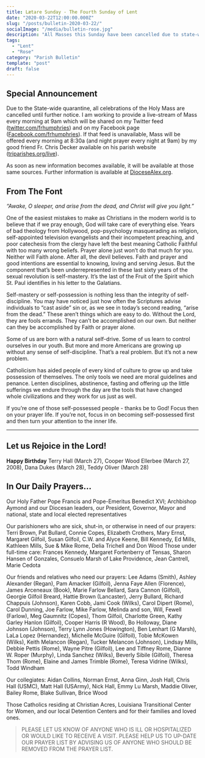 ```yaml
---
title: Lætare Sunday - The Fourth Sunday of Lent
date: "2020-03-22T12:00:00.000Z"
slug: "/posts/bulletin-2020-03-22/"
socialImage: "/media/bulletin-rose.jpg"
description: "All Masses this Sunday have been cancelled due to state-wide quarantine. Still, this Sunday is a day devoted to Joy the Holy Spirit."
tags:
  - "Lent"
  - "Rose"
category: "Parish Bulletin"
template: "post"
draft: false
---
```


## Special Announcement

Due to the State-wide quarantine, all celebrations of the Holy Mass are cancelled until further notice. I am working to provide a live-stream of Mass every morning at 9am which will be shared on my Twitter feed ([twitter.com/frhumphries](https://twitter.com/frhumphries)) and on my Facebook page ([Facebook.com/frhumphries](https://www.facebook.com/frhumphries)). If that feed is unavailable, Mass will be offered every morning at 8:30a (and night prayer every night at 9am) by my good friend Fr. Chris Decker available on his parish website ([triparishes.org/live](https://www.triparishes.org/live)).

As soon as new information becomes available, it will be available at those same sources. Further information is available at [DioceseAlex.org](http://DioceseAlex.org).

## From The Font


*“Awake, O sleeper, and arise from the dead, and Christ will give you light.”*

One of the easiest mistakes to make as Christians in the modern world is to believe that if we pray enough, God will take care of everything else. Years of bad theology from Hollywood, pop-psychology masquerading as religion, self-appointed television evangelists and their incompetent preaching, and poor catechesis from the clergy have left the best meaning Catholic Faithful with too many wrong beliefs. Prayer alone just won’t do that much for you. Neither will Faith alone. After all, the devil believes. Faith and prayer and good intentions are essential to knowing, loving and serving Jesus. But the component that’s been underrepresented in these last sixty years of the sexual revolution is self-mastery. It’s the last of the Fruit of the Spirit which St. Paul identifies in his letter to the Galatians.

Self-mastery or self-possession is nothing less than the integrity of self-discipline. You may have noticed just how often the Scriptures advise individuals to “cast aside” sin or, as we see in today’s second reading, “arise from the dead.” These aren’t things which are easy to do. Without the Lord, they are fools errands. They can’t be accomplished on our own. But neither can they be accomplished by Faith or prayer alone.

Some of us are born with a natural self-drive. Some of us learn to control ourselves in our youth. But more and more Americans are growing up without any sense of self-discipline. That’s a real problem. But it’s not a new problem.

Catholicism has aided people of every kind of culture to grow up and take possession of themselves. The only tools we need are moral guidelines and penance. Lenten disciplines, abstinence, fasting and offering up the little sufferings we endure through the day are the tools that have changed whole civilizations and they work for us just as well.

If you’re one of those self-possessed people - thanks be to God! Focus then on your prayer life. If you’re not, focus in on becoming self-possessed first and then turn your attention to the inner life.

---

## Let us Rejoice in the Lord!

**Happy Birthday** Terry Hall (March 27), Cooper Wood Ellerbee (March 27, 2008), Dana Dukes (March 28), Teddy Oliver (March 28)

## In Our Daily Prayers…

 Our Holy Father Pope Francis and Pope-Emeritus Benedict XVI; Archbishop Aymond and our Diocesan leaders, our President, Governor, Mayor and national, state and local elected representatives
 
Our parishioners who are sick, shut-in, or otherwise in need of our prayers: Terri Brown, Pat Bullard, Connie Copes, Elizabeth Crothers, Mary Ernst, Margaret Gilfoil, Susan Gilfoil, C.W. and Alyce Keene, Bill Kennedy, Ed Mills, Kathleen Mills, Sue & Mike Rome, Delia Trichell and Don Wood
Those under full-time care: Frances Kennedy, Margaret Fortenberry of Tensas, Sharon Hansen of Gonzales, Consuelo Marsh of Lake Providence, Jean Cantrell, Marie Cedota

Our friends and relatives who need our prayers: Lee Adams (Smith), Ashley Alexander (Regan), Pam Amacker (Gilfoil), Jenna Faye Allen (Florence), James Arceneaux (Book), Marie Farlow Bellard, Sara Cannon (Gilfoil),  Georgie Gilfoil Breard, Hattie Brown (Lancaster), Jerry Bullard, Richard Chappuis (Johnson), Karen Cobb, Jami Cook (Wilks), Carol Dipert (Rome), Carol Dunning, Joe Farlow, Mike Farlow, Melinda and son, Will, Fewell (Farlow), Meg Gaumnitz (Copes), Thom Gilfoil, Charlotte Green, Kathy Garley Hanlon (Gilfoil), Cooper Harris (R Wood), Bo Holloway, Diane Johnson (Johnson), Terry Lynn Jones (Howington), Ben Lenhart (G Marsh), LaLa Lopez (Hernandez), Michelle McGuire (Gilfoil), Tobie McKowen (Wilks), Keith Melancon (Regan), Tucker Melancon (Johnson), Lindsay Mills, Debbie Pettis (Rome), Wayne Pitre (Gilfoil), Lee and Tiffney Rome, Dianne W. Roper (Murphy), Linda Sanchez (Wilks), Beverly Sibile (Gilfoil), Theresa Thom (Rome), Elaine and James Trimble (Rome), Teresa Vidrine (Wilks), Todd Windham

Our collegiates: Aidan Collins, Norman Ernst, Anna Ginn, Josh Hall, Chris Hall (USMC), Matt Hall (USArmy), Nick Hall, Emmy Lu Marsh, Maddie Oliver, Bailey Rome, Blake Sullivan, Brice Wood

Those Catholics residing at Christian Acres, Louisiana Transitional Center for Women, and our local Detention Centers and for their families and loved ones.  

> PLEASE LET US KNOW OF ANYONE WHO IS ILL OR HOSPITALIZED OR WOULD LIKE TO RECEIVE A VISIT.
> PLEASE HELP US TO UP-DATE OUR PRAYER LIST BY ADVISING US OF ANYONE WHO SHOULD BE REMOVED FROM THE PRAYER LIST.
